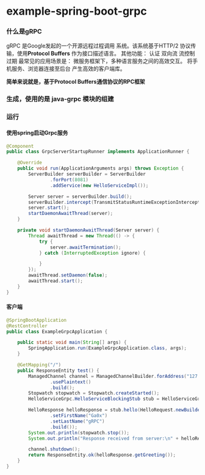 # example-spring-boot-grpc

### 什么是gRPC

gRPC 是Google发起的一个开源远程过程调用 系统。该系统基于HTTP/2 协议传输，使用**Protocol Buffers** 作为接口描述语言。 其他功能： 认证 双向流 流控制 过期 最常见的应用场景是： 微服务框架下，多种语言服务之间的高效交互。 将手机服务、浏览器连接至后台 产生高效的客户端库。

**简单来说就是，基于Protocol Buffers通信协议的RPC框架**

### 生成，使用的是 java-grpc 模块的组建

### 运行

#### 使用spring启动Grpc服务
```java
@Component
public class GrpcServerStartupRunner implements ApplicationRunner {

    @Override
    public void run(ApplicationArguments args) throws Exception {
        ServerBuilder serverBuilder = ServerBuilder
                .forPort(8081)
                .addService(new HelloServiceImpl());

        Server server = serverBuilder.build();
        serverBuilder.intercept(TransmitStatusRuntimeExceptionInterceptor.instance());
        server.start();
        startDaemonAwaitThread(server);
    }

    private void startDaemonAwaitThread(Server server) {
        Thread awaitThread = new Thread(() -> {
            try {
                server.awaitTermination();
            } catch (InterruptedException ignore) {

            }
        });
        awaitThread.setDaemon(false);
        awaitThread.start();
    }
}
```

#### 客户端
```java
@SpringBootApplication
@RestController
public class ExampleGrpcApplication {

    public static void main(String[] args) {
        SpringApplication.run(ExampleGrpcApplication.class, args);
    }

    @GetMapping("/")
    public ResponseEntity test() {
        ManagedChannel channel = ManagedChannelBuilder.forAddress("127.0.0.1", 8081)
                .usePlaintext()
                .build();
        Stopwatch stopwatch = Stopwatch.createStarted();
        HelloServiceGrpc.HelloServiceBlockingStub stub = HelloServiceGrpc.newBlockingStub(channel);

        HelloResponse helloResponse = stub.hello(HelloRequest.newBuilder()
                .setFirstName("Ga0x")
                .setLastName("gRPC")
                .build());
        System.out.println(stopwatch.stop());
        System.out.println("Response received from server:\n" + helloResponse);

        channel.shutdown();
        return ResponseEntity.ok(helloResponse.getGreeting());
    }
}
```
